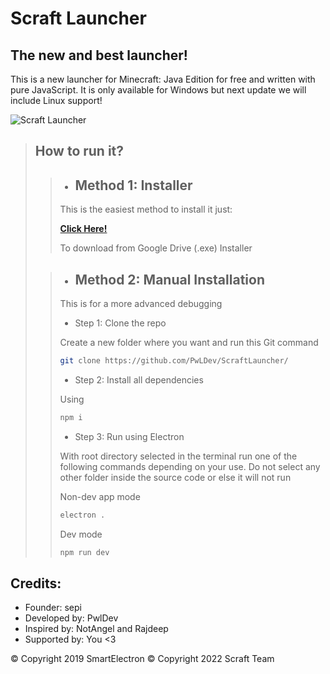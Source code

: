 # Scraft Launcher
## The new and best launcher!

This is a new launcher for Minecraft: Java Edition for free and written with pure JavaScript.
It is only available for Windows but next update we will include Linux support!

![Scraft Launcher](/src/assets/icon.ico)

> ## How to run it?
>
>
>> - ## Method 1: Installer
>> 
>> This is the easiest method to install it just:
>>
>> **[Click Here!](https://drive.google.com/u/0/uc?id=1ZEORaaPNE3gewjmCyKzug4luTaoNwSq2&export=download)**
>>
>> To download from Google Drive (.exe) Installer
>
>> - ## Method 2: Manual Installation
>>
>> This is for a more advanced debugging
>>
>> - Step 1: Clone the repo
>>
>> Create a new folder where you want and run this Git command
>> ```sh
>> git clone https://github.com/PwLDev/ScraftLauncher/
>> ```
>> 
>> - Step 2: Install all dependencies
>>
>> Using
>> ```sh
>> npm i
>> ```
>>
>> - Step 3: Run using Electron
>>
>> With root directory selected in the terminal run one of the following commands depending on your use. Do not select any other folder inside the source code or else it will not run
>>
>> Non-dev app mode
>> ```sh
>> electron .
>> ```
>> Dev mode
>> ```sh
>> npm run dev
>> ```
>> 

## Credits:
- Founder: sepi
- Developed by: PwlDev
- Inspired by: NotAngel and Rajdeep
- Supported by: You <3

© Copyright 2019 SmartElectron
© Copyright 2022 Scraft Team
